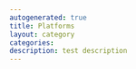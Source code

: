 ```yaml
---
autogenerated: true
title: Platforms
layout: category
categories: 
description: test description
---
```


